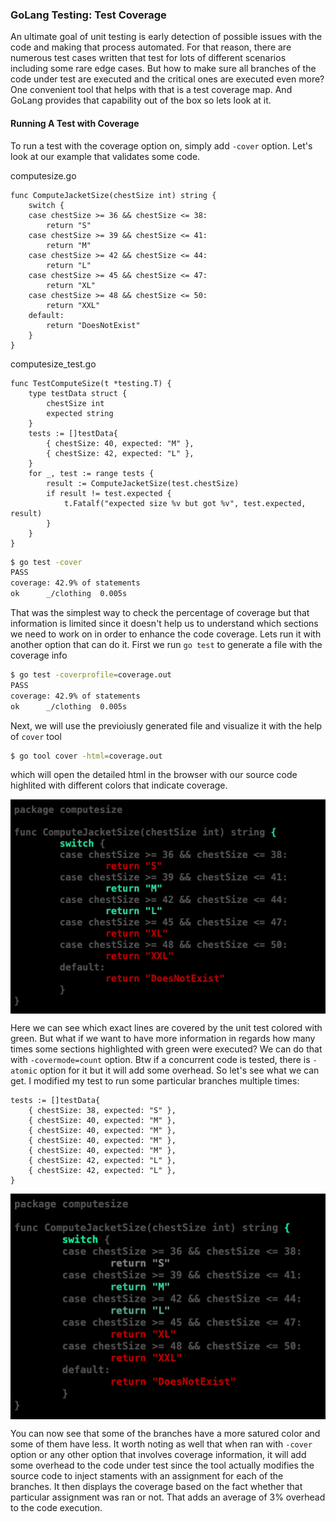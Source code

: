 ### GoLang Testing: Test Coverage

An ultimate goal of unit testing is early detection of possible issues with the code and making that process automated. For that reason, there are numerous test cases written that test for lots of different scenarios including some rare edge cases. But how to make sure all branches of the code under test are executed and the critical ones are executed even more? One convenient tool that helps with that is a test coverage map. And GoLang provides that capability out of the box so lets look at it.

#### Running A Test with Coverage

To run a test with the coverage option on, simply add `-cover` option. Let's look at our example that validates some code.

computesize.go

```golang
func ComputeJacketSize(chestSize int) string {
	switch {
	case chestSize >= 36 && chestSize <= 38:
		return "S"
	case chestSize >= 39 && chestSize <= 41:
		return "M"
	case chestSize >= 42 && chestSize <= 44:
		return "L"
	case chestSize >= 45 && chestSize <= 47:
		return "XL"
	case chestSize >= 48 && chestSize <= 50:
		return "XXL"
	default:
		return "DoesNotExist"
	}
}
```

computesize_test.go

```golang
func TestComputeSize(t *testing.T) {
	type testData struct {
		chestSize int
		expected string
	}
	tests := []testData{
		{ chestSize: 40, expected: "M" },
		{ chestSize: 42, expected: "L" },
	}
	for _, test := range tests {
		result := ComputeJacketSize(test.chestSize)
		if result != test.expected {
			t.Fatalf("expected size %v but got %v", test.expected, result)
		}
	}
}
```

```bash
$ go test -cover
PASS
coverage: 42.9% of statements
ok  	_/clothing	0.005s
```

That was the simplest way to check the percentage of coverage but that information is limited since it doesn't help us to understand which sections we need to work on in order to enhance the code coverage. Lets run it with another option that can do it. First we run `go test` to generate a file with the coverage info

```bash
$ go test -coverprofile=coverage.out
PASS
coverage: 42.9% of statements
ok  	_/clothing	0.005s
```

Next, we will use the previoiusly generated file and visualize it with the help of `cover` tool

```bash
$ go tool cover -html=coverage.out
```

which will open the detailed html in the browser with our source code highlited with different colors that indicate coverage.

<img align="center" src="clothing/coverage.png">

Here we can see which exact lines are covered by the unit test colored with green. But what if we want to have more information in regards how many times some sections highlighted with green were executed? We can do that with `-covermode=count` option. Btw if a concurrent code is tested, there is `-atomic` option for it but it will add some overhead. So let's see what we can get. I modified my test to run some particular branches multiple times:

```golang
tests := []testData{
	{ chestSize: 38, expected: "S" },
	{ chestSize: 40, expected: "M" },
	{ chestSize: 40, expected: "M" },
	{ chestSize: 40, expected: "M" },
	{ chestSize: 40, expected: "M" },
	{ chestSize: 42, expected: "L" },
	{ chestSize: 42, expected: "L" },
}
```

<img align="center" src="clothing/heatmap.png">

You can now see that some of the branches have a more satured color and some of them have less. It worth noting as well that when ran with `-cover` option or any other option that involves coverage information, it will add some overhead to the code under test since the tool actually modifies the source code to inject staments with an assignment for each of the branches. It then displays the coverage based on the fact whether that particular assignment was ran or not. That adds an average of 3% overhead to the code execution.

